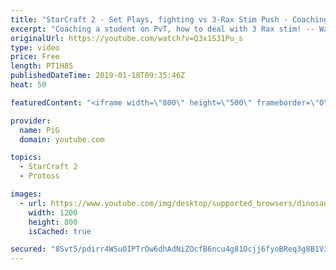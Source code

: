 ```yaml
---
title: "StarCraft 2 - Set Plays, fighting vs 3-Rax Stim Push - Coaching PvT D1"
excerpt: "Coaching a student on PvT, how to deal with 3 Rax stim! -- Watch live at https://www.twitch.tv/x5_pig"
originalUrl: https://youtube.com/watch?v=Q3x1S31Pu_s
type: video
price: Free
length: PT1H8S
publishedDateTime: 2019-01-18T09:35:46Z
heat: 50

featuredContent: "<iframe width=\"800\" height=\"500\" frameborder=\"0\" src=\"https://www.youtube.com/embed/Q3x1S31Pu_s\" allow=\"accelerometer; autoplay; encrypted-media; gyroscope; picture-in-picture\" allowfullscreen></iframe>"

provider:
  name: PiG
  domain: youtube.com

topics:
  - StarCraft 2
  - Protoss

images:
  - url: https://www.youtube.com/img/desktop/supported_browsers/dinosaur.png
    width: 1200
    height: 800
    isCached: true

secured: "8Svt5/pdirr4WSuOIPTrOw6dhAdNiZOcfB6ncu4g81Ocjj6fyoBReq3g8B1V39cg2+m7UI12ya2x2GqMSA9PwMa5q/vMxyQ2veQTZBYA9wOao5yeqRkR7RBxOQFXQLlZ1I+XN5sGj4tPdmdMqoUP7x8O9WFXz9F+IEHZFjXs0/rEpHJMTfyn0bwWEBwU3vezGf3LdQyexzbu6u6+ovPPUrI4Ub0lKmTOJ+Qve/D4cseu0DaBI6Nj4hF5tQG4lkzLoHryZTTBENMNYH+Nt38GGDtbt7rQ0kKmnEtBXV8qSRa1/VpOYnclaEMObfHYg06XiERRYMNr4XhSLawtE60domxCIN8nLZhWhTLV0Z9mAelERNV6/LABHHJ4jcv6Uu3q1trLwt1mitxrx47HnH+3gRyNgUDVrMFv8G6s612/T84=;RrnfkJ/AiSpv8sgU1wz+/A=="
---
```



